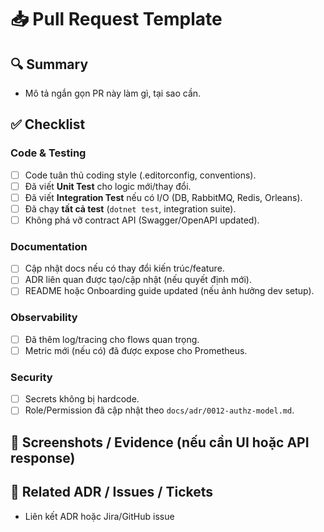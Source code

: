# 📥 Pull Request Template

## 🔍 Summary
- Mô tả ngắn gọn PR này làm gì, tại sao cần.

## ✅ Checklist

### Code & Testing
- [ ] Code tuân thủ coding style (.editorconfig, conventions).
- [ ] Đã viết **Unit Test** cho logic mới/thay đổi.
- [ ] Đã viết **Integration Test** nếu có I/O (DB, RabbitMQ, Redis, Orleans).
- [ ] Đã chạy **tất cả test** (`dotnet test`, integration suite).
- [ ] Không phá vỡ contract API (Swagger/OpenAPI updated).

### Documentation
- [ ] Cập nhật docs nếu có thay đổi kiến trúc/feature.
- [ ] ADR liên quan được tạo/cập nhật (nếu quyết định mới).
- [ ] README hoặc Onboarding guide updated (nếu ảnh hưởng dev setup).

### Observability
- [ ] Đã thêm log/tracing cho flows quan trọng.
- [ ] Metric mới (nếu có) đã được expose cho Prometheus.

### Security
- [ ] Secrets không bị hardcode.
- [ ] Role/Permission đã cập nhật theo `docs/adr/0012-authz-model.md`.

## 📸 Screenshots / Evidence (nếu cần UI hoặc API response)

## 🧩 Related ADR / Issues / Tickets
- Liên kết ADR hoặc Jira/GitHub issue
